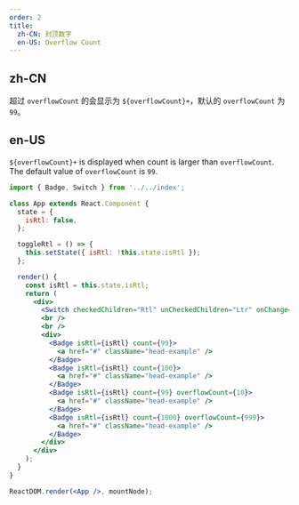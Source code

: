 ```yaml
---
order: 2
title:
  zh-CN: 封顶数字
  en-US: Overflow Count
---
```


## zh-CN

超过 `overflowCount` 的会显示为 `${overflowCount}+`，默认的 `overflowCount` 为 `99`。

## en-US

`${overflowCount}+` is displayed when count is larger than `overflowCount`. The default value of `overflowCount` is `99`.

```jsx
import { Badge, Switch } from '../../index';

class App extends React.Component {
  state = {
    isRtl: false,
  };

  toggleRtl = () => {
    this.setState({ isRtl: !this.state.isRtl });
  };

  render() {
    const isRtl = this.state.isRtl;
    return (
      <div>
        <Switch checkedChildren="Rtl" unCheckedChildren="Ltr" onChange={this.toggleRtl} />
        <br />
        <br />
        <div>
          <Badge isRtl={isRtl} count={99}>
            <a href="#" className="head-example" />
          </Badge>
          <Badge isRtl={isRtl} count={100}>
            <a href="#" className="head-example" />
          </Badge>
          <Badge isRtl={isRtl} count={99} overflowCount={10}>
            <a href="#" className="head-example" />
          </Badge>
          <Badge isRtl={isRtl} count={1000} overflowCount={999}>
            <a href="#" className="head-example" />
          </Badge>
        </div>
      </div>
    );
  }
}

ReactDOM.render(<App />, mountNode);
```

